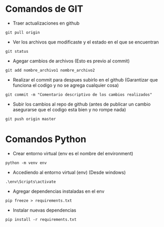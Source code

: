 # Comandos de GIT

* Traer actualizaciones en github
```Console
git pull origin
```

* Ver los archivos que modificaste y el estado en el que se encuentran
```Console
git status
```

* Agegar cambios de archivos (Esto es previo al commit)
```Console
git add nombre_archivo1 nombre_archivo2
```

* Realizar el commit para despues subirlo en el github (Garantizar que funciona el codigo y no se agrega cualquier cosa)
```Console
git commit -m "Comentario descriptivo de los cambios realizados"
```

* Subir los cambios al repo de github (antes de publicar un cambio asegurarse que el codigo esta bien y no rompe nada)
```Console
git push origin master
```


# Comandos Python
* Crear entorno virtual (env es el nombre del environment)
```Console
python -m venv env
```

* Accediendo al entorno virtual (env) (Desde windows)
```Console
.\env\Scripts\activate
```


* Agregar dependencias instaladas en el env
```Console
pip freeze > requirements.txt
```

* Instalar nuevas dependencias
```Console
pip install -r requirements.txt
```

